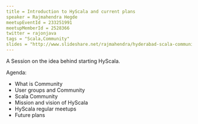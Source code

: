 ```yaml
---
title = Introduction to HyScala and current plans
speaker = Rajmahendra Hegde
meetupEventId = 233251991
meetupMemberId = 2528366
twitter = rajonjava
tags = "Scala,Community"
slides = "http://www.slideshare.net/rajmahendra/hyderabad-scala-community-first-meetup"
---
```

A Session on the idea behind starting HyScala.

Agenda:

 * What is Community
 * User groups and Community
 * Scala Community
 * Mission and vision of HyScala
 * HyScala regular meetups
 * Future plans
